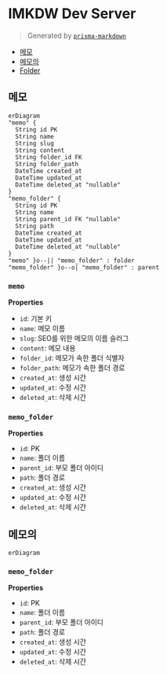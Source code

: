 # IMKDW Dev Server
> Generated by [`prisma-markdown`](https://github.com/samchon/prisma-markdown)

- [메모](#메모)
- [메모의](#메모의)
- [Folder](#folder)

## 메모
```mermaid
erDiagram
"memo" {
  String id PK
  String name
  String slug
  String content
  String folder_id FK
  String folder_path
  DateTime created_at
  DateTime updated_at
  DateTime deleted_at "nullable"
}
"memo_folder" {
  String id PK
  String name
  String parent_id FK "nullable"
  String path
  DateTime created_at
  DateTime updated_at
  DateTime deleted_at "nullable"
}
"memo" }o--|| "memo_folder" : folder
"memo_folder" }o--o| "memo_folder" : parent
```

### `memo`

**Properties**
  - `id`: 기본 키
  - `name`: 메모 이름
  - `slug`: SEO를 위한 메모의 이름 슬러그
  - `content`: 메모 내용
  - `folder_id`: 메모가 속한 폴더 식별자
  - `folder_path`: 메모가 속한 폴더 경로
  - `created_at`: 생성 시간
  - `updated_at`: 수정 시간
  - `deleted_at`: 삭제 시간

### `memo_folder`

**Properties**
  - `id`: PK
  - `name`: 폴더 이름
  - `parent_id`: 부모 폴더 아이디
  - `path`: 폴더 경로
  - `created_at`: 생성 시간
  - `updated_at`: 수정 시간
  - `deleted_at`: 삭제 시간


## 메모의
```mermaid
erDiagram
```

### `memo_folder`

**Properties**
  - `id`: PK
  - `name`: 폴더 이름
  - `parent_id`: 부모 폴더 아이디
  - `path`: 폴더 경로
  - `created_at`: 생성 시간
  - `updated_at`: 수정 시간
  - `deleted_at`: 삭제 시간